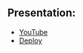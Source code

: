 ## Presentation:

* [YouTube](https://youtu.be/sf6vmzqMqKI)
* [Deploy](https://rolling-scopes-school.github.io/art-sh-JS2020Q3/presentation/build/)